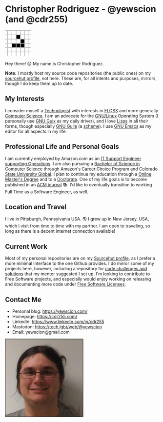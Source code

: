 # Christopher Rodriguez - @yewscion (and @cdr255)

![A Glider from the Game of Life](https://github.com/yewscion/yewscion/blob/trunk/assets/glider.gif)

Hey there! 😊 My name is Christopher Rodriguez. 

**Note:** I mostly host my source code repositories (the public ones) on my
[sourcehut profile][srht], not here. These are, for all intents and purposes,
mirrors, though I do keep them up to date.

## My Interests

I consider myself a [Technologist][tchn] with interests in <abbr
title="Free/Libre and Open Source Software">FLOSS</abbr> and more generally
[Computer Science][cmsc]. I am an advocate for the [GNU/Linux][intr] Operating
System (I personally use [GNU Guix][guix] as my daily driver), and I love
[Lisps][lisp] in all their forms, though especially [GNU Guile][guil] (a
[scheme][schm]). I use [GNU Emacs][emcs] as my editor for all aspects in my
life.

## Professional Life and Personal Goals

I am currently employed by Amazon.com as an [IT Support Engineer supporting
Operations][amzn]. I am also pursuing a [Bachelor of Science in Computer
Science][bscs] through Amazon's [Career Choice][carr] Program and [Colorado
State University Global][csug]. I plan to continue my education through a
[Online Master's Degree][omsc] and to a [Doctorate][phdc]. One of my life goals
is to become published in an [ACM journal][acmj] 📚. I'd like to eventually
transition to working Full Time as a Software Engineer, as well.

## Location and Travel

I live in Pittsburgh, Pennsylvania USA. 🌎 I grew up in New Jersey, USA, which I
visit from time to time with my partner. I am open to traveling, so long as
there is a decent internet connection available!

## Current Work

Most of my personal repositories are on my [Sourcehut profile][srht], as I
prefer a more minimal interface to the one Github provides. I do mirror some of
my projects here, however, including a repository for [code challenges and
solutions][code] that my mentor suggested I set up. I'm looking to contribute to
Free Software projects, and especially would enjoy working on releasing and
documenting more code under [Free Software Licenses][fsfl].

## Contact Me
- Personal blog: https://yewscion.com/
- Homepage: https://cdr255.com/
- LinkedIn: https://www.linkedin.com/in/cdr255
- Mastodon: https://tech.lgbt/web/@yewscion
- Email: &#x79;&#x65;&#x77;&#x73;&#x63;&#x69;&#x6F;&#x6E;&#x40;&#x67;&#x6D;&#x61;&#x69;&#x6C;&#x2E;&#x63;&#x6F;&#x6D;

![A Portrait of Me At Work](https://github.com/yewscion/yewscion/blob/trunk/assets/portrait.jpg)

[acmj]: https://www.acm.org/publications/journals
[amzn]: https://www.aboutamazon.com/what-we-do/delivery-logistics
[bscs]: https://learn.csuglobal.edu/bs-computer-science
[carr]: https://www.aboutamazon.com/news/workplace/career-choice
[cmsc]: https://en.wikipedia.org/wiki/Computer_science
[code]: https://github.com/yewscion/codechallenge-solutions
[csug]: https://csuglobal.edu/
[emcs]: https://www.gnu.org/software/emacs/
[fsfl]: https://www.gnu.org/licenses/license-list.en.html
[guil]: https://www.gnu.org/software/guile/
[guix]: https://guix.gnu.org/
[intr]: https://www.youtube.com/watch?v=QlD9UBTcSW4
[lisp]: http://landoflisp.com/
[omsc]: https://omscs.gatech.edu/
[phdc]: https://www.youtube.com/watch?v=Ijwwgm1H5wY
[schm]: https://stackoverflow.com/a/5372482
[srht]: https://git.sr.ht/~yewscion/
[tchn]: https://www.curioustechnologist.com/what-is-a-technologist/

<!---
yewscion/yewscion is a ✨ special ✨ repository because its `README.md` (this file) appears on your GitHub profile.
You can click the Preview link to take a look at your changes.
--->
